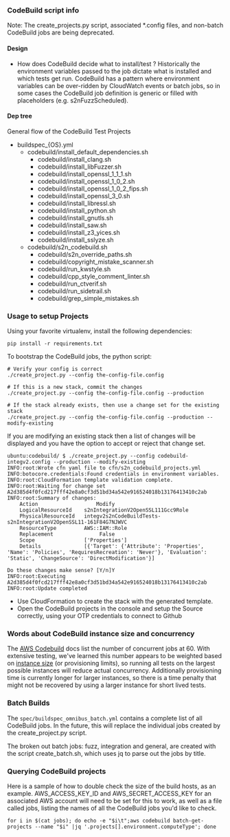 ### CodeBuild script info

Note: The create_projects.py script, associated *.config files, and non-batch CodeBuild jobs are being deprecated.

#### Design

- How does CodeBuild decide what to install/test ?
   Historically the environment variables passed to the job
   dictate what is installed and which tests get run. CodeBuild has a pattern where environment
   variables can be over-ridden by CloudWatch events or batch jobs, so in some cases the CodeBuild job definition
   is generic or filled with placeholders (e.g. s2nFuzzScheduled).

#### Dep tree

General flow of the CodeBuild Test Projects

- buildspec_{OS}.yml
    - codebuild/install_default_dependencies.sh
        - codebuild/install_clang.sh
        - codebuild/install_libFuzzer.sh
        - codebuild/install_openssl_1_1_1.sh
        - codebuild/install_openssl_1_0_2.sh
        - codebuild/install_openssl_1_0_2_fips.sh
        - codebuild/install_openssl_3_0.sh
        - codebuild/install_libressl.sh
        - codebuild/install_python.sh
        - codebuild/install_gnutls.sh
        - codebuild/install_saw.sh
        - codebuild/install_z3_yices.sh
        - codebuild/install_sslyze.sh
    - codebuild/s2n_codebuild.sh
        - codebuild/s2n_override_paths.sh
        - codebuild/copyright_mistake_scanner.sh
        - codebuild/run_kwstyle.sh
        - codebuild/cpp_style_comment_linter.sh
        - codebuild/run_ctverif.sh
        - codebuild/run_sidetrail.sh
        - codebuild/grep_simple_mistakes.sh


### Usage to setup Projects

Using your favorite virtualenv, install the following dependencies:
```
pip install -r requirements.txt
```

To bootstrap the CodeBuild jobs, the python script:
```
# Verify your config is correct
./create_project.py --config the-config-file.config

# If this is a new stack, commit the changes
./create_project.py --config the-config-file.config --production

# If the stack already exists, then use a change set for the existing stack
./create_project.py --config the-config-file.config --production --modify-existing
```

If you are modifying an existing stack then a list of changes will be displayed and
you have the option to accept or reject that change set.

```
ubuntu:codebuild/ $ ./create_project.py --config codebuild-integv2.config --production --modify-existing
INFO:root:Wrote cfn yaml file to cfn/s2n_codebuild_projects.yml
INFO:botocore.credentials:Found credentials in environment variables.
INFO:root:CloudFormation template validation complete.
INFO:root:Waiting for change set A2d385d4f0fcd217fff42e8a0cf3d51bd34a542e916524018b13176413410c2ab
INFO:root:Summary of changes:
    Action                   Modify
    LogicalResourceId    s2nIntegrationV2OpenSSL111Gcc9Role
    PhysicalResourceId   integv2s2nCodeBuildTests-s2nIntegrationV2OpenSSL11-161F84G7NJWVC
    ResourceType         AWS::IAM::Role
    Replacement               False
    Scope                ['Properties']
    Details              [{'Target': {'Attribute': 'Properties', 'Name': 'Policies', 'RequiresRecreation': 'Never'}, 'Evaluation': 'Static', 'ChangeSource': 'DirectModification'}]

Do these changes make sense? [Y/n]Y
INFO:root:Executing A2d385d4f0fcd217fff42e8a0cf3d51bd34a542e916524018b13176413410c2ab
INFO:root:Update completed
```

- Use CloudFormation to create the stack with the generated template.
- Open the CodeBuild projects in the console and setup the Source correctly, using your OTP credentials to connect to Github

### Words about CodeBuild instance size and concurrency

The [AWS Codebuild](https://docs.aws.amazon.com/codebuild/latest/userguide/limits.html) docs list the number of concurrent jobs at 60.
With extensive testing, we've learned this number appears to be weighted based on [instance size](https://docs.aws.amazon.com/codebuild/latest/userguide/build-env-ref-compute-types.html) (or provisioning limits), so running all tests on the largest possible instances will reduce actual concurrency.  Additionally provisioning time is currently longer for larger instances, so there is a time penalty that might not be recovered by using a larger instance for short lived tests.

### Batch Builds

The `spec/buildspec_omnibus_batch.yml` contains a complete list of all CodeBuild jobs.  In the future, this will replace the individual jobs created by the create_project.py script.

The broken out batch jobs: fuzz, integration and general, are created with the script create_batch.sh, which uses jq to parse out the jobs by title.

### Querying CodeBuild projects

Here is a sample of how to double check the size of the build hosts, as an example.  AWS_ACCESS_KEY_ID and AWS_SECRET_ACCESS_KEY for an associated AWS account will need to be set for this to work, as well as a file called jobs, listing the names of all the CodeBuild jobs you'd like to check.


```
for i in $(cat jobs); do echo -e "$i\t";aws codebuild batch-get-projects --name "$i" |jq '.projects[].environment.computeType'; done
```
